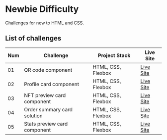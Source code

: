 # Newbie Difficulty

Challenges for new to HTML and CSS.

## List of challenges

| Num | Challenge                    | Project Stack      | Live Site                                                                                                     |
| --- | ---------------------------- | ------------------ | ------------------------------------------------------------------------------------------------------------- |
| 01  | QR code component            | HTML, CSS, Flexbox | [Live Site](https://kayyrbeks.github.io/frontendmentor-challenges/01-newbie/01-qr-code-component/)            |
| 02  | Profile card component       | HTML, CSS, Flexbox | [Live Site](https://kayyrbeks.github.io/frontendmentor-challenges/01-newbie/02-profile-card-component/)       |
| 03  | NFT preview card component   | HTML, CSS, Flexbox | [Live Site](https://kayyrbeks.github.io/frontendmentor-challenges/01-newbie/03-nft-preview-card-component/)   |
| 04  | Order summary card solution  | HTML, CSS, Flexbox | [Live Site](https://kayyrbeks.github.io/frontendmentor-challenges/01-newbie/04-order-summary-component/)      |
| 05  | Stats preview card component | HTML, CSS, Flexbox | [Live Site](https://kayyrbeks.github.io/frontendmentor-challenges/01-newbie/05-stats-preview-card-component/) |
